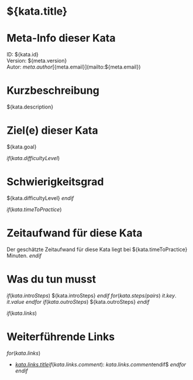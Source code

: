 # ${kata.title}

# Meta-Info dieser Kata

ID: ${kata.id}\
Version: ${meta.version}\
Autor: ${meta.author} [${meta.email}](mailto:${meta.email})

# Kurzbeschreibung

${kata.description}

# Ziel(e) dieser Kata

${kata.goal}

$if(kata.difficultyLevel)$
# Schwierigkeitsgrad

${kata.difficultyLevel}
$endif$

$if(kata.timeToPractice)$
# Zeitaufwand für diese Kata

Der geschätzte Zeitaufwand für diese Kata liegt bei ${kata.timeToPractice} Minuten.
$endif$

# Was du tun musst

$if(kata.introSteps)$
${kata.introSteps}
$endif$
$for(kata.steps/pairs)$
$it.key$. $it.value$
$endfor$
$if(kata.outroSteps)$
${kata.outroSteps}
$endif$

$if(kata.links)$
# Weiterführende Links

$for(kata.links)$
 - [$kata.links.title$]($kata.links.url$)$if(kata.links.comment)$: ${kata.links.comment}$endif$
$endfor$
$endif$
